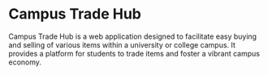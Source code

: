 # Campus Trade Hub

Campus Trade Hub is a web application designed to facilitate easy buying and selling of various items within a university or college campus. It provides a platform for students to trade items and foster a vibrant campus economy.

